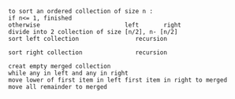     to sort an ordered collection of size n :
    if n<= 1, finished
    otherwise                        left       right
    divide into 2 collection of size [n/2], n- [n/2]
    sort left collection                recursion
   
    sort right collection               recursion
   
    creat empty merged collection 
    while any in left and any in right
    move lower of first item in left first item in right to merged
    move all remainder to merged 